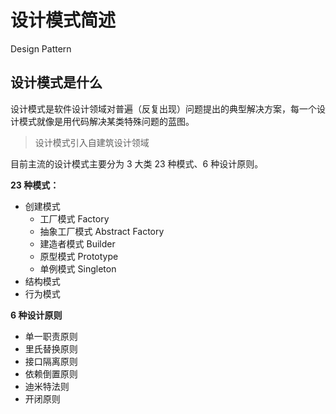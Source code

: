 # 设计模式简述 

Design Pattern

## 设计模式是什么

设计模式是软件设计领域对普遍（反复出现）问题提出的典型解决方案，每一个设计模式就像是用代码解决某类特殊问题的蓝图。

> 设计模式引入自建筑设计领域

目前主流的设计模式主要分为 3 大类 23 种模式、6 种设计原则。

**23 种模式：**

- 创建模式
  - 工厂模式 Factory
  - 抽象工厂模式 Abstract Factory
  - 建造者模式 Builder
  - 原型模式 Prototype
  - 单例模式 Singleton
- 结构模式
- 行为模式

**6 种设计原则**

- 单一职责原则
- 里氏替换原则
- 接口隔离原则
- 依赖倒置原则
- 迪米特法则
- 开闭原则



